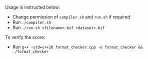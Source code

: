Usage is instructed below:
- Change permission of `compiler.sh` and `run.sh` if required
- Run `./compiler.sh`
- Run `./run.sh <filename>.bif <dataset>.bif`

To verify the score:
- Run `g++ -std=c++20 format_checker.cpp -o format_checker && ./format_checker`